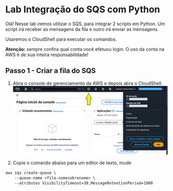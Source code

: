 # Lab Integração do SQS com Python

Olá! Nesse lab iremos utilizar o SQS, para integrar 2 scripts em Python. Um script irá receber as mensagens da fila e outro irá enviar as mensagens.

Usaremos o CloudShell para executar os comandos.

**Atenção:** sempre confira qual conta você efetuou login. O uso da conta na AWS é de sua inteira responsabilidade!

## Passo 1 - Criar a fila do SQS

1. Abra o console de gerenciamento da AWS e depois abra o CloudShell.
![aws-cloudshell1](/img/aws-cloudshell1.png)

2. Copie o comando abaixo para um editor de texto, mude


```
aws sqs create-queue \
    --queue-name <fila-nomesobrenome> \
    --atributes VisibilityTimeout=30,MessageRetentionPeriod=1800
```





